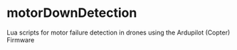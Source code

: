 # motorDownDetection

Lua scripts for motor failure detection in drones using the Ardupilot (Copter) Firmware